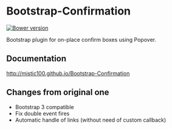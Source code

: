 # Bootstrap-Confirmation

[![Bower version](https://img.shields.io/bower/v/bootstrap-confirmation2.svg?style=flat-square)](http://mistic100.github.io/Bootstrap-Confirmation)

Bootstrap plugin for on-place confirm boxes using Popover.


## Documentation

http://mistic100.github.io/Bootstrap-Confirmation


## Changes from original one

- Bootstrap 3 compatible
- Fix double event fires
- Automatic handle of links (without need of custom callback)
